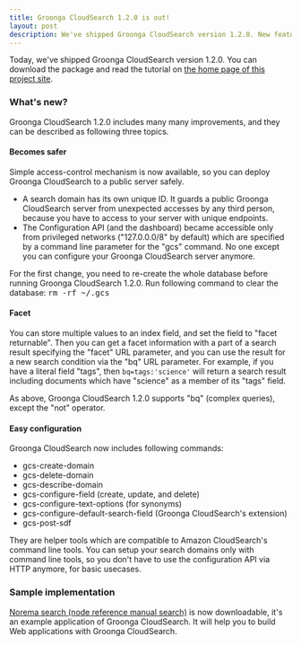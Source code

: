 ```yaml
---
title: Groonga CloudSearch 1.2.0 is out!
layout: post
description: We've shipped Groonga CloudSearch version 1.2.0. New features come with the release!
---
```


Today, we've shipped Groonga CloudSearch version 1.2.0. You can download
the package and read the tutorial on [the home page of this project site](/).

### What's new?

Groonga CloudSearch 1.2.0 includes many many improvements, and they can be
described as following three topics.

#### Becomes safer

Simple access-control mechanism is now available, so you can deploy Groonga
CloudSearch to a public server safely.

 * A search domain has its own unique ID.
   It guards a public Groonga CloudSearch server from unexpected accesses
   by any third person, because you have to access to your server with
   unique endpoints.
 * The Configuration API (and the dashboard) became accessible only from
   privileged networks ("127.0.0.0/8" by default) which are specified by
   a command line parameter for the "gcs" command. No one except you can
   configure your Groonga CloudSearch server anymore.

For the first change, you need to re-create the whole database before running
Groonga CloudSearch 1.2.0.
Run following command to clear the database: <kbd>rm -rf ~/.gcs</kbd>

#### Facet

You can store multiple values to an index field, and set the field to
"facet returnable".
Then you can get a facet information with a part of a search result specifying
the "facet" URL parameter, and you can use the result for a new search
condition via the "bq" URL parameter.
For example, if you have a literal field "tags", then
<code>bq=tags:'science'</code> will return a search result including
documents which have "science" as a member of its "tags" field.

As above, Groonga CloudSearch 1.2.0 supports "bq" (complex queries), except
the "not" operator.

#### Easy configuration

Groonga CloudSearch now includes following commands:

 * gcs-create-domain
 * gcs-delete-domain
 * gcs-describe-domain
 * gcs-configure-field (create, update, and delete)
 * gcs-configure-text-options (for synonyms)
 * gcs-configure-default-search-field (Groonga CloudSearch's extension)
 * gcs-post-sdf

They are helper tools which are compatible to Amazon CloudSearch's command line tools.
You can setup your search domains only with command line tools, so you don't
have to use the configuration API via HTTP anymore, for basic usecases.

### Sample implementation

[Norema search (node reference manual search)](https://github.com/nroonga/norema) is now downloadable, it's an example application of Groonga CloudSearch.
It will help you to build Web applications with Groonga CloudSearch.
